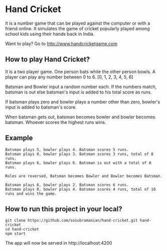 # Hand Cricket

It is a number game that can be played against the computer or with a friend online. It simulates the game of cricket popularly played among school kids using their hands back in India.

Want to play? Go to http://www.handcricketgame.com

## How to play Hand Cricket?

  It is a two player game. One person bats while the other person bowls. A player can play any number between 0 to 6. [0, 1, 2, 3, 4, 5, 6]

  Batsman and Bowler input a random number each. If the numbers match, batsman is out else batsman's input is added to his total score as runs.

  If batsman plays zero and bowler plays a number other than zero, bowler's input is added to batsman's score.

  When batsman gets out, batsman becomes bowler and bowler becomes batsman. Whoever scores the highest runs wins.
  
## Example

    Batsman plays 5, bowler plays 4. Batsman scores 5 runs.
    Batsman plays 0, bowler plays 3. Batsman scores 3 runs, total of 8 runs.
    Batsman plays 6, bowler plays 6. Batsman is out with a total of 8 runs.
	
	Roles are reversed, Batsman becomes Bowler and Bowler becomes Batsman.
	
	Batsman plays 6, bowler plays 2. Batsman scores 6 runs.
	Batsman plays 0, bowler plays 4. Batsman scores 4 runs, total of 10 runs and wins the game.
	
## How to run this project in your local?

    git clone https://github.com/sosubramanian/hand-cricket.git hand-cricket
    cd hand-cricket
    npm start

The app will now be served in http://localhost:4200


